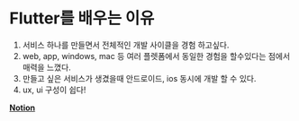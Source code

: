 # Flutter를 배우는 이유
1. 서비스 하나를 만들면서 전체적인 개발 사이클을 경험 하고싶다.
2. web, app, windows, mac 등 여러 플렛폼에서 동일한 경험을 할수있다는 점에서 매력을 느꼈다.
3. 만들고 싶은 서비스가 생겼을때 안드로이드, ios 동시에 개발 할 수 있다.
4. ux, ui 구성이 쉽다!

[**Notion**](https://iodized-sailfish-b0c.notion.site/Flutter-ecba5ea58cd7421985c18eda4db54750)

